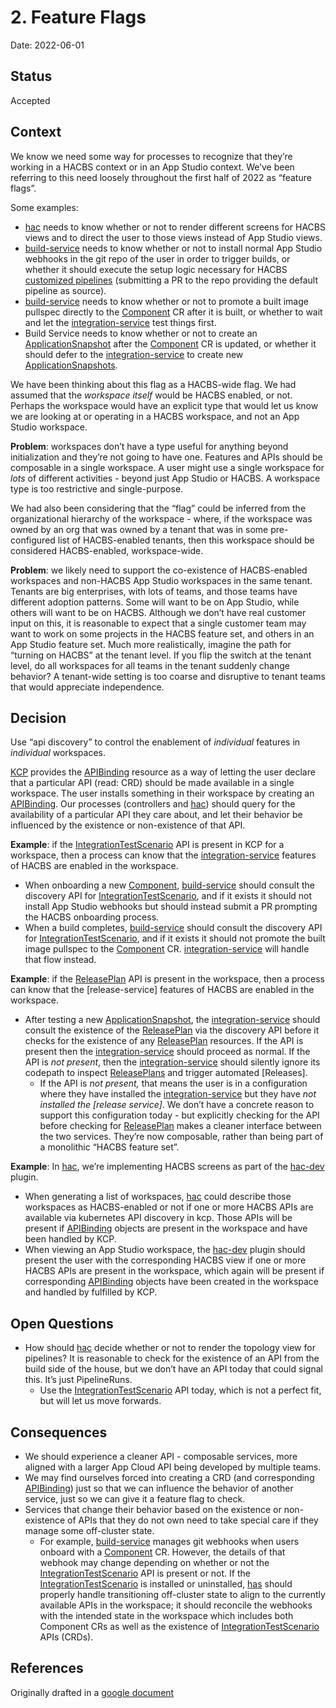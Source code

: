 # 2. Feature Flags

Date: 2022-06-01

## Status

Accepted

## Context

We know we need some way for processes to recognize that they’re working in a HACBS context or in an
App Studio context. We’ve been referring to this need loosely throughout the first half of 2022 as
“feature flags”.

Some examples:

- [hac] needs to know whether or not to render different screens
  for HACBS views and to direct the user to those views instead of App Studio views.
- [build-service] needs to know whether or not to install normal App Studio
  webhooks in the git repo of the user in order to trigger builds, or whether it should execute the
  setup logic necessary for HACBS [customized pipelines]
  (submitting a PR to the repo providing the default pipeline as source).
- [build-service] needs to know whether or not to promote a built image pullspec
  directly to the [Component] CR after it is built,
  or whether to wait and let the [integration-service] test things first.
- Build Service needs to know whether or not to create an [ApplicationSnapshot] after the
  [Component] CR is updated, or whether it should defer to the [integration-service] to create new
  [ApplicationSnapshots].

We have been thinking about this flag as a HACBS-wide flag. We had assumed that the *workspace
itself* would be HACBS enabled, or not. Perhaps the workspace would have an explicit type that
would let us know we are looking at or operating in a HACBS workspace, and not an App Studio
workspace.

**Problem**: workspaces don’t have a type useful for anything beyond initialization and they’re not
going to have one. Features and APIs should be composable in a single workspace. A user might use
a single workspace for *lots* of different activities - beyond just App Studio or HACBS. A workspace
type is too restrictive and single-purpose.

We had also been considering that the “flag” could be inferred from the organizational hierarchy of
the workspace - where, if the workspace was owned by an org that was owned by a tenant that was in
some pre-configured list of HACBS-enabled tenants, then this workspace should be considered
HACBS-enabled, workspace-wide.

**Problem**: we likely need to support the co-existence of HACBS-enabled workspaces and non-HACBS App
Studio workspaces in the same tenant. Tenants are big enterprises, with lots of teams, and those
teams have different adoption patterns. Some will want to be on App Studio, while others will want
to be on HACBS. Although we don’t have real customer input on this, it is reasonable to expect that
a single customer team may want to work on some projects in the HACBS feature set, and others in an
App Studio feature set. Much more realistically, imagine the path for “turning on HACBS” at the
tenant level. If you flip the switch at the tenant level, do all workspaces for all teams in the
tenant suddenly change behavior? A tenant-wide setting is too coarse and disruptive to tenant teams
that would appreciate independence.

## Decision

Use “api discovery” to control the enablement of *individual* features in *individual* workspaces.

[KCP] provides the [APIBinding] resource as a way of letting the user declare that a particular API
(read: CRD) should be made available in a single workspace. The user installs something in their
workspace by creating an [APIBinding]. Our processes (controllers and [hac]) should query for the
availability of a particular API they care about, and let their behavior be influenced by the
existence or non-existence of that API.

**Example**: if the [IntegrationTestScenario] API is present in KCP for a workspace, then a process
can know that the [integration-service] features of HACBS are enabled in the workspace.

- When onboarding a new [Component], [build-service] should consult the discovery API for
  [IntegrationTestScenario], and if it exists it should not install App Studio webhooks but should
  instead submit a PR prompting the HACBS onboarding process.
- When a build completes, [build-service] should consult the discovery API for
  [IntegrationTestScenario], and if it exists it should not promote the built image pullspec to the
  [Component] CR. [integration-service] will handle that flow instead.

**Example**: if the [ReleasePlan] API is present in the workspace, then a process can know that the
[release-service] features of HACBS are enabled in the workspace.

- After testing a new [ApplicationSnapshot], the [integration-service] should consult the existence
  of the [ReleasePlan] via the discovery API before it checks for the existence of any [ReleasePlan]
  resources. If the API is present then the [integration-service] should proceed as normal. If the
  API is *not present*, then the [integration-service] should silently ignore its codepath to
  inspect [ReleasePlans] and trigger automated [Releases].
  - If the API is *not present,* that means the user is in a configuration where they have installed
    the [integration-service] but they have *not installed the [release service]*. We don’t have
    a concrete reason to support this configuration today - but explicitly checking for the API
    before checking for [ReleasePlan] makes a cleaner interface between the two services. They’re
    now composable, rather than being part of a monolithic “HACBS feature set”.

**Example**: In [hac], we’re implementing HACBS screens as part of the [hac-dev] plugin.

- When generating a list of workspaces, [hac] could describe those workspaces as HACBS-enabled or
  not if one or more HACBS APIs are available via kubernetes API discovery in kcp. Those APIs will
  be present if [APIBinding] objects are present in the workspace and have been handled by KCP.
- When viewing an App Studio workspace, the [hac-dev] plugin should present the user with the
  corresponding HACBS view if one or more HACBS APIs are present in the workspace, which again will
  be present if corresponding [APIBinding] objects have been created in the workspace and handled by
  fulfilled by KCP.

## Open Questions

- How should [hac] decide whether or not to render the topology view for pipelines? It is reasonable
  to check for the existence of an API from the build side of the house, but we don’t have an API
  today that could signal this. It’s just PipelineRuns.
  - Use the [IntegrationTestScenario] API today, which is not a perfect fit, but will let us move
    forwards.

## Consequences

- We should experience a cleaner API - composable services, more aligned with a larger App Cloud API
  being developed by multiple teams.
- We may find ourselves forced into creating a CRD (and corresponding [APIBinding]) just so that we
  can influence the behavior of another service, just so we can give it a feature flag to check.
- Services that change their behavior based on the existence or non-existence of APIs that they do
  not own need to take special care if they manage some off-cluster state.
  - For example, [build-service] manages git webhooks when users onboard with a [Component] CR.
    However, the details of that webhook may change depending on whether or not the
    [IntegrationTestScenario] API is present or not. If the [IntegrationTestScenario] is installed
    or uninstalled, [has] should properly handle transitioning off-cluster state to align to the
    currently available APIs in the workspace; it should reconcile the webhooks with the intended
    state in the workspace which includes both Component CRs as well as the existence of
    [IntegrationTestScenario] APIs (CRDs).

## References

Originally drafted in a [google document](https://docs.google.com/document/d/1KcXWZ8VGUg_iR0RjdGuDYedP8ZW63XCgF26KZUNgpeQ/edit)

[hac]: ../book/hybrid-application-console.md
[hac-dev]: https://github.com/openshift/hac-dev
[has]: ../book/application-service.md
[build-service]: ../book/build-service.md
[integration-service]: ../book/integration-service.md
[customized pipelines]: https://issues.redhat.com/browse/HACBS-9
[KCP]: ../ref/kcp.md
[APIBinding]: ../ref/kcp.md#apibinding
[Component]: ../ref/application-environment-api.md#component
[ApplicationSnapshot]: ../ref/application-environment-api.md#applicationsnapshot
[ApplicationSnapshots]: ref/application-environment-api.md#applicationsnapshot
[ReleasePlan]: ../ref/release-service.md#releaseplan
[ReleasePlans]: ../ref/release-service.md#releaseplan
[IntegrationTestScenario]: ../ref/integration-service.md#integrationtestscenario
